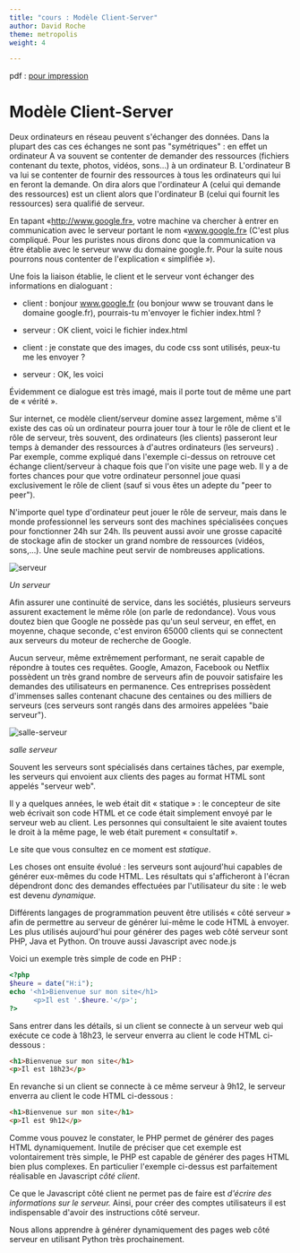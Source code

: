 ```yaml
---
title: "cours : Modèle Client-Server"
author: David Roche
theme: metropolis
weight: 4

---
```


pdf : [pour impression](./nsi_prem_clsv_print.pdf)

# Modèle Client-Server

Deux ordinateurs en réseau peuvent s'échanger des données. Dans la
plupart des cas ces échanges ne sont pas "symétriques" : en effet un
ordinateur A va souvent se contenter de demander des ressources
(fichiers contenant du texte, photos, vidéos, sons...) à un ordinateur
B. L'ordinateur B va lui se contenter de fournir des ressources à tous
les ordinateurs qui lui en feront la demande. On dira alors que
l'ordinateur A (celui qui demande des ressources) est un client alors
que l'ordinateur B (celui qui fournit les ressources) sera qualifié de
serveur.

En tapant «http://www.google.fr», votre machine va chercher à entrer en
communication avec le serveur portant le nom «www.google.fr» (C'est plus
compliqué. Pour les puristes nous dirons donc que la
communication va être établie avec le serveur www du domaine google.fr.
Pour la suite nous pourrons nous contenter de l'explication
« simplifiée »).

Une fois la liaison établie, le client et le serveur vont échanger des
informations en dialoguant :

* client : bonjour www.google.fr (ou bonjour www se trouvant dans le
domaine google.fr), pourrais-tu m'envoyer le fichier index.html ?

* serveur : OK client, voici le fichier index.html

* client : je constate que des images, du code css sont utilisés, peux-tu
me les envoyer ?

* serveur : OK, les voici

Évidemment ce dialogue est très imagé, mais il porte tout de même une
part de « vérité ».

Sur internet, ce modèle client/serveur domine assez largement, même
s'il existe des cas où un ordinateur pourra jouer tour à tour le rôle
de client et le rôle de serveur, très souvent, des ordinateurs (les
clients) passeront leur temps à demander des ressources à d'autres
ordinateurs (les serveurs) . Par exemple, comme expliqué dans l'exemple
ci-dessus on retrouve cet échange client/serveur à chaque fois que l'on
visite une page web. Il y a de fortes chances pour que votre ordinateur
personnel joue quasi exclusivement le rôle de client (sauf si vous êtes
un adepte du "peer to peer").

N'importe quel type d'ordinateur peut jouer le rôle de serveur, mais
dans le monde professionnel les serveurs sont des machines spécialisées
conçues pour fonctionner 24h sur 24h. Ils peuvent aussi avoir une grosse
capacité de stockage afin de stocker un grand nombre de ressources
(vidéos, sons,...). Une seule machine peut servir de nombreuses applications.

![serveur](img/serveur.jpg)

_Un serveur_

Afin assurer une continuité de service, dans les sociétés, plusieurs
serveurs assurent exactement le même rôle (on parle de redondance). Vous
vous doutez bien que Google ne possède pas qu'un seul serveur, en
effet, en moyenne, chaque seconde, c'est environ 65000 clients qui se
connectent aux serveurs du moteur de recherche de Google.

Aucun serveur,
même extrêmement performant, ne serait capable de répondre à toutes ces
requêtes. Google, Amazon, Facebook ou Netflix possèdent un très grand
nombre de serveurs afin de pouvoir satisfaire les demandes des
utilisateurs en permanence. Ces entreprises possèdent d'immenses salles
contenant chacune des centaines ou des milliers de serveurs (ces
serveurs sont rangés dans des armoires appelées "baie serveur").

![salle-serveur](img/salle-serveur.jpg)

_salle serveur_

Souvent les serveurs sont spécialisés dans certaines tâches, par
exemple, les serveurs qui envoient aux clients des pages au format HTML
sont appelés "serveur web".

Il y a quelques années, le web était dit « statique » : le concepteur de
site web écrivait son code HTML et ce code était simplement envoyé par
le serveur web au client. Les personnes qui consultaient le site avaient
toutes le droit à la même page, le web était purement « consultatif ».

Le site que vous consultez en ce moment est _statique_.

Les choses ont ensuite évolué : les serveurs sont aujourd'hui capables
de générer eux-mêmes du code HTML. Les résultats qui s'afficheront à
l'écran dépendront donc des demandes effectuées par l'utilisateur du
site : le web est devenu _dynamique._

Différents langages de programmation peuvent être utilisés « côté
serveur » afin de permettre au serveur de générer lui-même le code HTML
à envoyer. Les plus utilisés aujourd'hui pour générer des pages web côté serveur
sont PHP, Java et Python. On trouve aussi Javascript avec node.js

Voici un exemple très simple de code en PHP :


~~~php
<?php
$heure = date("H:i");
echo '<h1>Bienvenue sur mon site</h1>
      <p>Il est '.$heure.'</p>';
?>
~~~

Sans entrer dans les détails, si un client se connecte à un serveur web
qui exécute ce code à 18h23, le serveur enverra au client le code HTML
ci-dessous :

~~~html
<h1>Bienvenue sur mon site</h1>
<p>Il est 18h23</p>
~~~


En revanche si un client se connecte à ce même serveur à 9h12, le
serveur enverra au client le code HTML ci-dessous :

~~~html
<h1>Bienvenue sur mon site</h1>
<p>Il est 9h12</p>
~~~

Comme vous pouvez le constater, le PHP permet de générer des pages HTML
dynamiquement. Inutile de préciser que cet exemple est volontairement
très simple, le PHP est capable de générer des pages HTML bien plus
complexes. En particulier l'exemple ci-dessus est parfaitement réalisable en
Javascript _côté client_.

Ce que le Javascript côté client ne permet pas de faire est _d'écrire des
informations sur le serveur._ Ainsi, pour créer des comptes utilisateurs
il est indispensable d'avoir des instructions côté serveur.

Nous allons apprendre à générer dynamiquement des pages web côté serveur
en utilisant Python très prochainement.
